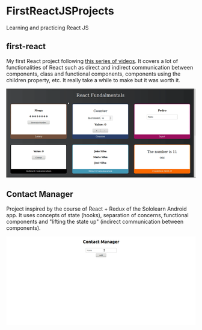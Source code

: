 # FirstReactJSProjects
Learning and practicing React JS

## first-react

My first React project following <a href="https://www.youtube.com/watch?v=XQxitgyZ_S4">this series of videos</a>. It covers a lot of functionalities of React such as  direct and indirect communication between components, class and functional components, components using the children property, etc. It really take a while to make but it was worth it. <br/>

![first-react site](https://github.com/arturo32/FirstReactJSProjects/blob/master/images/first-react.gif)


## Contact Manager

Project inspired by the course of React + Redux of the Sololearn Android app. It uses concepts of state (hooks), separation of concerns, functional components and "lifting the state up" (indirect communication between components).

![Contact Manager site](https://github.com/arturo32/FirstReactJSProjects/blob/master/images/contact.gif)


